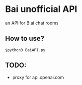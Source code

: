 # Bai unofficial API
an API for B.ai chat rooms
## How to use?
```
$python3 BaiAPI.py
```
## TODO:
- proxy for api.openai.com
